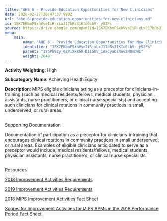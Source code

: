 ```yaml
---
title: "AHE 6 - Provide Education Opportunities for New Clinicians"
date: 2020-02-27T20:47:37.998Z
url: "ahe-6-provide-education-opportunities-for-new-clinicians.md"
id: 1SK7EKbmFSxhVveIiR-xLxJ17bRs31KIc0LbV-_yS2Ps
source: https://drive.google.com/open?id=1SK7EKbmFSxhVveIiR-xLxJ17bRs31KIc0LbV-_yS2Ps
menu:
    main:
        name: "AHE 6 - Provide Education Opportunities for New Clinicians"
        identifier: "1SK7EKbmFSxhVveIiR-xLxJ17bRs31KIc0LbV-_yS2Ps"
        parent: "1YbPb92y_0ZPiXk8hR-D11GKV_1AacyaOZNnv2MQmDWI"
        weight: 2640
---
```









**Activity Weighting**: High

**Subcategory Name**: Achieving Health Equity

**Description**: MIPS eligible clinicians acting as a preceptor for clinicians-in-training (such as medical residents/fellows, medical students, physician assistants, nurse practitioners, or clinical nurse specialists) and accepting such clinicians for clinical rotations in community practices in small, underserved, or rural areas.







## 

Supporting Documentation

Documentation of participation as a preceptor for clinicians-intraining that encourages clinical rotations in community practices in small underserved, or rural areas. Examples of eligible clinicians anticipated to serve as a preceptor would include; medical residents/fellows, medical students, physician assistants, nurse practitioners, or clinical nurse specialists.







## 

Resources

[2018 Improvement Activities Requirements](https://qpp.cms.gov/mips/improvement-activities?py=2018)

[2019 Improvement Activities Requirements](https://qpp.cms.gov/mips/improvement-activities?py=2019)

[2018 MIPS Improvement Activities Fact Sheet](https://qpp.cms.gov/resource/2018%20MIPS%20Improvement%20Activities%20Fact%20Sheet)

[Scores for Improvement Activities for MIPS APMs in the 2018 Performance Period Fact Sheet](https://qpp.cms.gov/resource/2018%20MIPS%20APMs%20improvement%20Activities%20scores%20fact%20sheet)

